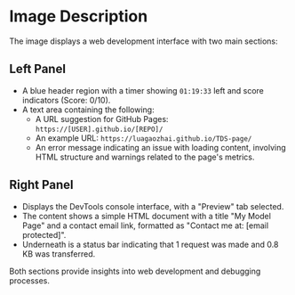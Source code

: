 # Image Description

The image displays a web development interface with two main sections:

## Left Panel
- A blue header region with a timer showing `01:19:33` left and score indicators (Score: 0/10).
- A text area containing the following:
  - A URL suggestion for GitHub Pages: `https://[USER].github.io/[REPO]/`
  - An example URL: `https://luagaozhai.github.io/TDS-page/`
  - An error message indicating an issue with loading content, involving HTML structure and warnings related to the page's metrics.

## Right Panel
- Displays the DevTools console interface, with a "Preview" tab selected.
- The content shows a simple HTML document with a title "My Model Page" and a contact email link, formatted as "Contact me at: [email protected]".
- Underneath is a status bar indicating that 1 request was made and 0.8 KB was transferred.

Both sections provide insights into web development and debugging processes.